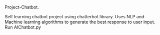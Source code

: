 Project-Chatbot.

Self learning chatbot project using chatterbot library. Uses NLP and Machine learning algorithms to generate the best response to user input.
Run AIChatbot.py
